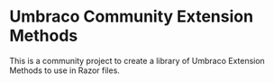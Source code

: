 Umbraco Community Extension Methods
========================

This is a community project to create a library of Umbraco Extension Methods to use in Razor files.
